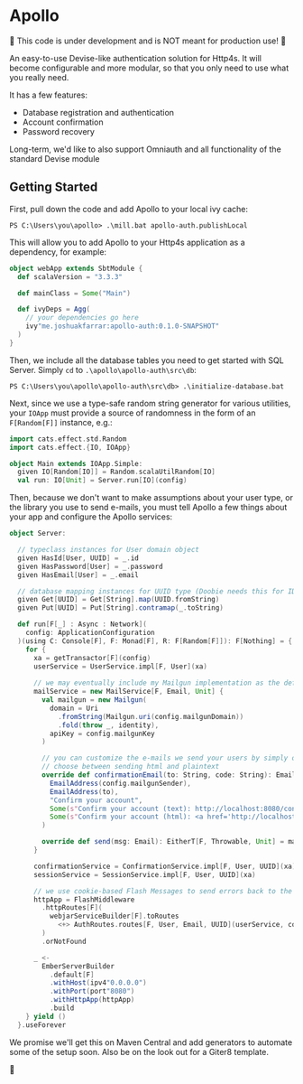 # Apollo

🚧 This code is under development and is NOT meant for production use! 🚧

An easy-to-use Devise-like authentication solution for Http4s. It will become configurable and more modular, so that you only need to use what you really need.

It has a few features:

- Database registration and authentication
- Account confirmation
- Password recovery

Long-term, we'd like to also support Omniauth and all functionality of the standard Devise module

## Getting Started

First, pull down the code and add Apollo to your local ivy cache:

```shell
PS C:\Users\you\apollo> .\mill.bat apollo-auth.publishLocal
```

This will allow you to add Apollo to your Http4s application as a dependency, for example:

```scala 3
object webApp extends SbtModule {
  def scalaVersion = "3.3.3"

  def mainClass = Some("Main")

  def ivyDeps = Agg(
    // your dependencies go here
    ivy"me.joshuakfarrar:apollo-auth:0.1.0-SNAPSHOT"
  )
}
```

Then, we include all the database tables you need to get started with SQL Server. Simply `cd` to `.\apollo\apollo-auth\src\db`:

```shell
PS C:\Users\you\apollo\apollo-auth\src\db> .\initialize-database.bat
```

Next, since we use a type-safe random string generator for various utilities, your `IOApp` must provide a source of randomness in the form of an `F[Random[F]]` instance, e.g.:

```scala 3
import cats.effect.std.Random
import cats.effect.{IO, IOApp}

object Main extends IOApp.Simple:
  given IO[Random[IO]] = Random.scalaUtilRandom[IO]
  val run: IO[Unit] = Server.run[IO](config)
```

Then, because we don't want to make assumptions about your user type, or the library you use to send e-mails, you must tell Apollo a few things about your app and configure the Apollo services:

```scala 3
object Server:

  // typeclass instances for User domain object
  given HasId[User, UUID] = _.id
  given HasPassword[User] = _.password
  given HasEmail[User] = _.email

  // database mapping instances for UUID type (Doobie needs this for IDs)
  given Get[UUID] = Get[String].map(UUID.fromString)
  given Put[UUID] = Put[String].contramap(_.toString)

  def run[F[_] : Async : Network](
    config: ApplicationConfiguration
  )(using C: Console[F], F: Monad[F], R: F[Random[F]]): F[Nothing] = {
    for {
      xa = getTransactor[F](config)
      userService = UserService.impl[F, User](xa)
        
      // we may eventually include my Mailgun implementation as the default Mailer
      mailService = new MailService[F, Email, Unit] {
        val mailgun = new Mailgun(
          domain = Uri
            .fromString(Mailgun.uri(config.mailgunDomain))
            .fold(throw _, identity),
          apiKey = config.mailgunKey
        )

        // you can customize the e-mails we send your users by simply overriding a function!
        // choose between sending html and plaintext
        override def confirmationEmail(to: String, code: String): Email = Email(
          EmailAddress(config.mailgunSender),
          EmailAddress(to),
          "Confirm your account",
          Some(s"Confirm your account (text): http://localhost:8080/confirm/${code}"),
          Some(s"Confirm your account (html): <a href='http://localhost:8080/confirm/${code}'>http://localhost:8080/confirm/${code}</a>")
        )

        override def send(msg: Email): EitherT[F, Throwable, Unit] = mailgun.send(msg).map(_ => ())
      }

      confirmationService = ConfirmationService.impl[F, User, UUID](xa)
      sessionService = SessionService.impl[F, User, UUID](xa)

      // we use cookie-based Flash Messages to send errors back to the form, check out the Nice Feature
      httpApp = FlashMiddleware
        .httpRoutes[F](
          webjarServiceBuilder[F].toRoutes
            <+> AuthRoutes.routes[F, User, Email, UUID](userService, confirmationService, mailService, sessionService) // adding our routes is as simple as configuring a service
        )
        .orNotFound

      _ <-
        EmberServerBuilder
          .default[F]
          .withHost(ipv4"0.0.0.0")
          .withPort(port"8080")
          .withHttpApp(httpApp)
          .build
    } yield ()
  }.useForever
```

We promise we'll get this on Maven Central and add generators to automate some of the setup soon. Also be on the look out for a Giter8 template.

🎉